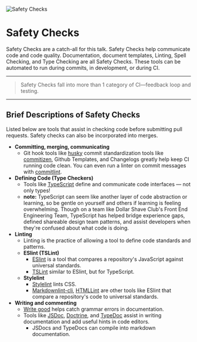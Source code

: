 ![Safety Checks](https://jeffry.in/assets/developer-ci-benefits/09-safety-checks.svg?1)

# Safety Checks

Safety Checks are a catch-all for this talk. Safety Checks help communicate code and code quality. Documentation, document templates, Linting, Spell Checking, and Type Checking are all Safety Checks. These tools can be automated to run during commits, in development, or during CI.

----

> Safety Checks fall into more than 1 category of CI—feedback loop and testing.

----

## Brief Descriptions of Safety Checks

Listed below are tools that assist in checking code before submitting pull requests. Safety checks can also be incorporated into merges.

- **Committing, merging, communicating**
  - Git hook tools like [husky](https://github.com/typicode/husky) commit standardization tools like [commitizen](https://www.npmjs.com/package/commitizen), Github Templates, and Changelogs greatly help keep CI running code clean. You can even run a linter on commit messages with [commitlint](https://github.com/marionebl/commitlint).
- **Defining Code (Type Checkers)**
  - Tools like [TypeScript](http://www.typescriptlang.org/) define and communicate code interfaces — not only types!
  - **note:** TypeScript can seem like another layer of code abstraction or learning, so be gentle on yourself and others if learning is feeling overwhelming. Though on a team like Dollar Shave Club's Front End Engineering Team, TypeScript has helped bridge experience gaps, defined shareable design team patterns, and assist developers when they're confused about what code is doing.
- **Linting**
  - Linting is the practice of allowing a tool to define code standards and patterns.
  - **ESlint (TSLint)**
    - [ESlint](https://eslint.org/) is a tool that compares a repository's JavaScript against universal standards.
    - [TSLint](https://palantir.github.io/tslint/) similar to ESlint, but for TypeScript.
  - **Stylelint**
    - [Stylelint](https://github.com/stylelint/stylelint) lints CSS.
    - [Markdownlint-cli](https://github.com/igorshubovych/markdownlint-cli), [HTMLLint](https://github.com/htmllint/htmllint) are other tools like ESlint that compare a repository's code to universal standards.
- **Writing and commenting**
  - [Write good](https://github.com/btford/write-good) helps catch grammar errors in documentation.
  - Tools like [JSDoc](http://usejsdoc.org/), [Doctrine](https://github.com/eslint/doctrine), and [TypeDoc](http://typedoc.org/) assist in writing documentation and add useful hints in code editors.
    - JSDocs and TypeDocs can compile into markdown documentation.
